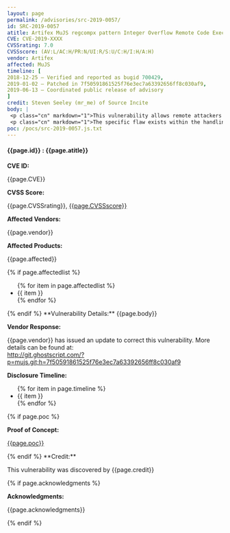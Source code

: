 ```yaml
---
layout: page
permalink: /advisories/src-2019-0057/
id: SRC-2019-0057
atitle: Artifex MuJS regcompx pattern Integer Overflow Remote Code Execution Vulnerability Vulnerability
CVE: CVE-2019-XXXX
CVSSrating: 7.0
CVSSscore: (AV:L/AC:H/PR:N/UI:R/S:U/C:H/I:H/A:H)
vendor: Artifex
affected: MuJS
timeline: [
2018-12-25 – Verified and reported as bugid 700429,
2019-01-02 – Patched in 7f50591861525f76e3ec7a63392656ff8c030af9,
2019-06-13 – Coordinated public release of advisory
]
credit: Steven Seeley (mr_me) of Source Incite
body: |
 <p class="cn" markdown="1">This vulnerability allows remote attackers to execute arbitrary code on vulnerable installations of MuPDF. User interaction is required to exploit this vulnerability in that the target must visit a malicious page or open a malicious file.</p>
 <p class="cn" markdown="1">The specific flaw exists within the handling of the regcompx function. The issue results from the lack of proper validation of user-supplied data, which can result in an integer overflow before writing to memory. An attacker can leverage this vulnerability to execute code in the context of the current process.</p>
poc: /pocs/src-2019-0057.js.txt
---
```


<h4><b>{{page.id}} : {{page.atitle}}</b></h4>

**CVE ID:**
<p class="cn">{{page.CVE}}</p>

**CVSS Score:**
<p class="cn">{{page.CVSSrating}}, <a href="https://nvd.nist.gov/vuln-metrics/cvss/v3-calculator?vector={{page.CVSSscore}}">{{page.CVSSscore}}</a></p>

**Affected Vendors:**
<p class="cn">{{page.vendor}}</p>

**Affected Products:**
<p class="cn">{{page.affected}}</p>
{% if page.affectedlist %}
<ul class="cn">
{% for item in page.affectedlist %}
  <li>{{ item }}</li>
{% endfor %}
</ul>
{% endif %}
**Vulnerability Details:**
{{page.body}}

**Vendor Response:**

<p class="cn">{{page.vendor}} has issued an update to correct this vulnerability. More details can be found at: <br />
<a href="http://git.ghostscript.com/?p=mujs.git;h=7f50591861525f76e3ec7a63392656ff8c030af9">http://git.ghostscript.com/?p=mujs.git;h=7f50591861525f76e3ec7a63392656ff8c030af9</a></p>

**Disclosure Timeline:**
<ul class="cn">
{% for item in page.timeline %}
  <li>{{ item }}</li>
{% endfor %}
</ul>
{% if page.poc %}

**Proof of Concept:**
<p class="cn"><a href="{{page.poc}}">{{page.poc}}</a></p>
{% endif %}
**Credit:**
<p class="cn">This vulnerability was discovered by {{page.credit}}</p>
{% if page.acknowledgments %}

**Acknowledgments:**
<p class="cn">{{page.acknowledgments}}</p>
{% endif %}
